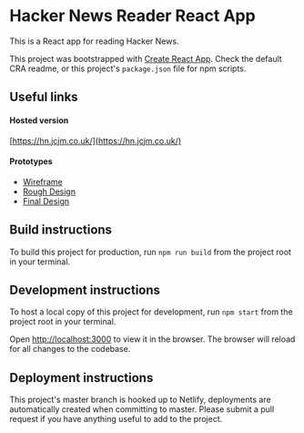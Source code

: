 # Hacker News Reader React App

This is a React app for reading Hacker News.

This project was bootstrapped with [Create React App](https://github.com/facebook/create-react-app). Check the default CRA readme, or this project's `package.json` file for npm scripts.

## Useful links

#### Hosted version

[https://hn.jcjm.co.uk/](https://hn.jcjm.co.uk/)

#### Prototypes

- [Wireframe](https://www.figma.com/file/5OEyaw51NDpFzjIWN3EXbw/Hacker-News?node-id=0%3A1)
- [Rough Design](https://www.figma.com/file/5OEyaw51NDpFzjIWN3EXbw/Hacker-News?node-id=4%3A3)
- [Final Design](https://www.figma.com/file/5OEyaw51NDpFzjIWN3EXbw/Hacker-News?node-id=4%3A367)

## Build instructions

To build this project for production, run `npm run build` from the project root in your terminal.

## Development instructions

To host a local copy of this project for development, run `npm start` from the project root in your terminal.

Open [http://localhost:3000](http://localhost:3000) to view it in the browser. The browser will reload for all changes to the codebase.

## Deployment instructions

This project's master branch is hooked up to Netlify, deployments are automatically created when committing to master. Please submit a pull request if you have anything useful to add to the project.
